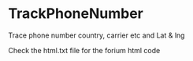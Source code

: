 # TrackPhoneNumber

Trace phone number country, carrier etc and Lat & lng

Check the html.txt file for the forium html code
